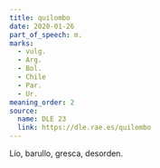 ```yaml
---
title: quilombo
date: 2020-01-26
part_of_speech: m.
marks:
  - vulg.
  - Arg.
  - Bol.
  - Chile
  - Par.
  - Ur.
meaning_order: 2
source:
  name: DLE 23
  link: https://dle.rae.es/quilombo
---
```


Lío, barullo, gresca, desorden.

